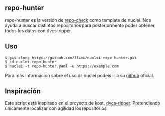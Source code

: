 ## repo-hunter
repo-hunter es la versión de [repo-check](https://github.com/lliwi/repo-check) como template de nuclei. Nos ayuda a buscar distintos repositorios para posteriormente poder obtener todos los datos con dvcs-ripper.

## Uso
```
$ git clone https://github.com/lliwi/nuclei-repo-hunter.git
$ cd nuclei-repo-hunter
$ nuclei -t repo-hunter.yaml -u https://example.com
```

Para más informacion sobre el uso de nuclei podeis ir a su [github](https://github.com/projectdiscovery/nuclei) oficial.


## Inspiración
Este script está inspirado en el proyecto de kost, [dvcs-ripper](https://github.com/kost/dvcs-ripper). Pretendiendo únicamente localizar con agilidad los repositorios.
